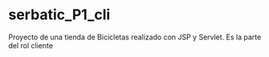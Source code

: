 # serbatic_P1_cli
Proyecto de una tienda de Bicicletas realizado con JSP y Servlet. Es la parte del rol cliente
